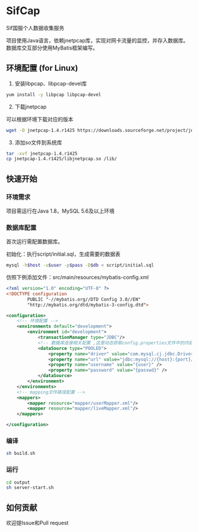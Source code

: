# SifCap

Sif国服个人数据收集服务

项目使用Java语言，依赖jnetpcap库，实现对网卡流量的监控，并存入数据库。数据库交互部分使用MyBatis框架编写。

## 环境配置 (for Linux)

1. 安装libpcap、libpcap-devel库

``` bash
yum install -y libpcap libpcap-devel
```

2. 下载jnetpcap

可以根据环境下载对应的版本

``` bash
wget -O jnetpcap-1.4.r1425 https://downloads.sourceforge.net/project/jnetpcap/jnetpcap/Latest/jnetpcap-1.4.r1425-1.linux64.x86_64.tgz
```

3. 添加so文件到系统库

``` bash
tar -xvf jnetpcap-1.4.r1425
cp jnetpcap-1.4.r1425/libjnetpcap.so /lib/
```

## 快速开始

### 环境需求

项目需运行在Java 1.8，MySQL 5.6及以上环境

### 数据库配置

首次运行需配置数据库。

初始化：执行script/initial.sql，生成需要的数据表

``` bash
mysql -h$host -u$user -p$pass -D$db < script/initial.sql
```

仿照下例添加文件：src/main/resources/mybatis-config.xml

``` xml
<?xml version="1.0" encoding="UTF-8" ?>
<!DOCTYPE configuration
        PUBLIC "-//mybatis.org//DTD Config 3.0//EN"
        "http://mybatis.org/dtd/mybatis-3-config.dtd">

<configuration>
    <!-- 环境配置 -->
    <environments default="development">
        <environment id="development">
            <transactionManager type="JDBC"/>
            <!-- 数据库连接相关配置 ,这里动态获取config.properties文件中的内容-->
            <dataSource type="POOLED">
                <property name="driver" value="com.mysql.cj.jdbc.Driver" />
                <property name="url" value="jdbc:mysql://{host}:{port}/{db}" />
                <property name="username" value="{user}" />
                <property name="password" value="{passwd}" />
            </dataSource>
        </environment>
    </environments>
    <!-- mapping文件路径配置 -->
    <mappers>
        <mapper resource="mapper/userMapper.xml"/>
        <mapper resource="mapper/liveMapper.xml"/>
    </mappers>

</configuration>
```

### 编译

``` bash
sh build.sh
```

### 运行

``` bash
cd output
sh server-start.sh
```

## 如何贡献

欢迎提Issue和Pull request

